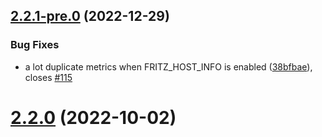 ## [2.2.1-pre.0](https://github.com/pdreker/fritz_exporter/compare/v2.2.0...v2.2.1-pre.0) (2022-12-29)


### Bug Fixes

* a lot duplicate metrics when FRITZ_HOST_INFO is enabled ([38bfbae](https://github.com/pdreker/fritz_exporter/commit/38bfbaedff6cfc5fb7207048bd97e0290290451d)), closes [#115](https://github.com/pdreker/fritz_exporter/issues/115)



# [2.2.0](https://github.com/pdreker/fritz_exporter/compare/v2.1.6...v2.2.0) (2022-10-02)




